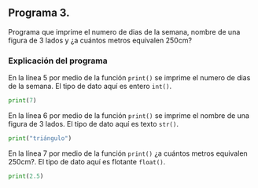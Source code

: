 ## Programa 3. 
Programa que imprime el numero de dias de la semana, nombre de una figura de 3 lados y ¿a cuántos metros equivalen 250cm?
### Explicación del programa 
En la línea 5 por medio de la función `print()` se imprime el numero de dias de la semana. El tipo de dato aquí es entero `int()`.
```python
print(7)
```

En la línea 6  por medio de la función `print()` se imprime el nombre de una figura de 3 lados. El tipo de dato aquí es texto `str()`.
```python
print("triángulo")
```

En la línea 7  por medio de la función `print()` ¿a cuántos metros equivalen 250cm?. El tipo de dato aquí es flotante `float()`.
```python
print(2.5)
```
